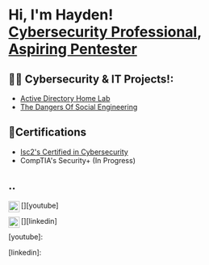 <h1>Hi, I'm Hayden! <br/><a href="https://www.linkedin.com/in/hayden-giles-07b823253/">Cybersecurity Professional</a>, <a href="">Aspiring Pentester</a></h1>

<h2>👨‍💻 Cybersecurity & IT Projects!:</h2>


  - [Active Directory Home Lab](https://github.com/Hg3199/LABURL)
  - [The Dangers Of Social Engineering](https://github.com/Hg3199/ActiveDirectoryLab)


<h2>📃Certifications</h2>

- [Isc2's Certified in Cybersecurity](https://www.isc2.org/Certifications/CC?filter=featured&searchRoot=A82B5ABE5FF04271998AE8A4B5D7DEFD)
- CompTIA's Security+ (In Progress)


<h2>..</h2>

[<img align="left" alt="JoshMadakor | YouTube" width="22px" src="https://cdn.jsdelivr.net/npm/simple-icons@v3/icons/youtube.svg" />][youtube]

[<img align="left" alt="JoshMadakor | LinkedIn" width="22px" src="https://cdn.jsdelivr.net/npm/simple-icons@v3/icons/linkedin.svg" />][linkedin]


 
[youtube]: 
 
[linkedin]: 

<!--
**joshmadakor1/joshmadakor1** is a ✨ _special_ ✨ repository because its `README.md` (this file) appears on your GitHub profile.

Here are some ideas to get you started:

- 🔭 I’m currently working on ...
- 🌱 I’m currently learning ...
- 👯 I’m looking to collaborate on ...
- 🤔 I’m looking for help with ...
- 💬 Ask me about ...
- 📫 How to reach me: ...
- 😄 Pronouns: ...
- ⚡ Fun fact: ...
